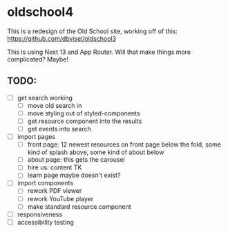 # oldschool4

This is a redesign of the Old School site, working off of this: https://github.com/dbvisel/oldschool3

This is using Next 13 and App Router. Will that make things more complicated? Maybe!

## TODO:

 - [ ] get search working
   - [ ] move old search in
   - [ ] move styling out of styled-components
   - [ ] get resource component into the results
   - [ ] get events into search
 - [ ] import pages
   - [ ] front page: 12 newest resources on front page below the fold, some kind of splash above, some kind of about below
   - [ ] about page: this gets the carousel
   - [ ] hire us: content TK
   - [ ] learn page maybe doesn't exist?
 - [ ] import components
   - [ ] rework PDF viewer
   - [ ] rework YouTube player
   - [ ] make standard resource component
 - [ ] responsiveness
 - [ ] accessibility testing